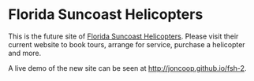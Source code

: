 # Florida Suncoast Helicopters

This is the future site of [Florida Suncoast Helicopters](http://floridasuncoasthelicopters.com/). Please visit their current website to book tours, arrange for service, purchase a helicopter and more.

A live demo of the new site can be seen at http://joncoop.github.io/fsh-2.
